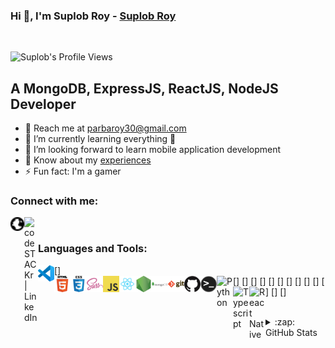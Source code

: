 ### Hi 👋, I'm Suplob Roy - [Suplob Roy][website]

<br>
<p align="left"> <img src="https://komarev.com/ghpvc/?username=Suplob&label=Profile%20views&color=9516da&style=flat" alt="Suplob's Profile Views" /> </p>

## A MongoDB, ExpressJS, ReactJS, NodeJS Developer

- 🔭 Reach me at parbaroy30@gmail.com
- 🌱 I’m currently learning everything 🤣
- 👯 I’m looking forward to learn mobile application development
- 🥅 Know about my <a target='_blank' href='https://drive.google.com/file/d/1PilXB45WI4EDzeKRwPtp2CMUY2GfqBx0/view?usp=sharing'>experiences</a>
- ⚡ Fun fact: I'm a gamer

### Connect with me:

[<img align="left" alt="codeSTACKr.com" width="22px" src="https://raw.githubusercontent.com/iconic/open-iconic/master/svg/globe.svg" />][website]
[<img align="left" alt="codeSTACKr | LinkedIn" width="22px" src="https://cdn.jsdelivr.net/npm/simple-icons@v3/icons/linkedin.svg" />][linkedin]

<br />

### Languages and Tools:

[<img align="left" alt="Visual Studio Code" width="26px" src="https://raw.githubusercontent.com/github/explore/80688e429a7d4ef2fca1e82350fe8e3517d3494d/topics/visual-studio-code/visual-studio-code.png" />]  
[<img align="left" alt="HTML5" width="26px" src="https://raw.githubusercontent.com/github/explore/80688e429a7d4ef2fca1e82350fe8e3517d3494d/topics/html/html.png" />]
[<img align="left" alt="CSS3" width="26px" src="https://raw.githubusercontent.com/github/explore/80688e429a7d4ef2fca1e82350fe8e3517d3494d/topics/css/css.png" />]
[<img align="left" alt="Sass" width="26px" src="https://raw.githubusercontent.com/github/explore/80688e429a7d4ef2fca1e82350fe8e3517d3494d/topics/sass/sass.png" />]
[<img align="left" alt="JavaScript" width="26px" src="https://raw.githubusercontent.com/github/explore/80688e429a7d4ef2fca1e82350fe8e3517d3494d/topics/javascript/javascript.png" />]
[<img align="left" alt="React" width="26px" src="https://raw.githubusercontent.com/github/explore/80688e429a7d4ef2fca1e82350fe8e3517d3494d/topics/react/react.png" />]
[<img align="left" alt="Node.js" width="26px" src="https://raw.githubusercontent.com/github/explore/80688e429a7d4ef2fca1e82350fe8e3517d3494d/topics/nodejs/nodejs.png" />]
[<img align="left" alt="MongoDB" width="26px" src="https://raw.githubusercontent.com/github/explore/80688e429a7d4ef2fca1e82350fe8e3517d3494d/topics/mongodb/mongodb.png" />]
[<img align="left" alt="Git" width="26px" src="https://raw.githubusercontent.com/github/explore/80688e429a7d4ef2fca1e82350fe8e3517d3494d/topics/git/git.png" />]
[<img align="left" alt="GitHub" width="26px" src="https://raw.githubusercontent.com/github/explore/78df643247d429f6cc873026c0622819ad797942/topics/github/github.png" />]
[<img align="left" alt="Terminal" width="26px" src="https://raw.githubusercontent.com/github/explore/80688e429a7d4ef2fca1e82350fe8e3517d3494d/topics/terminal/terminal.png" />]
[<img align="left" alt="Python" width="26px" src="https://cdn.iconscout.com/icon/free/png-256/python-3521655-2945099.png" />]
[<img align="left" alt="Typescript" width="26px" src="https://upload.wikimedia.org/wikipedia/commons/4/4c/Typescript_logo_2020.svg" />]
[<img align="left" alt="React Native" width="26px" src="https://cdn.iconscout.com/icon/free/png-256/python-3521655-2945099.png" />]

<br />

<details>
  <summary>:zap: GitHub Stats</summary>

  <img align="left" alt="Suplob Roy's Github Stats" src="https://github-readme-stats.vercel.app/api?username=Suplob&show_icons=true&hide_border=true" />

</details>

[website]: https://suplob-roy.netlify.app/
[linkedin]: https://www.linkedin.com/in/suplobroy/
